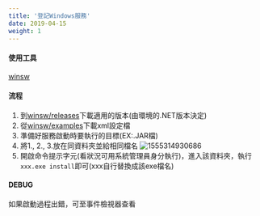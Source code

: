 ```yaml
---
title: '登記Windows服務'
date: 2019-04-15
weight: 1
---
```




#### 使用工具

[winsw](https://github.com/kohsuke/winsw)



#### 流程

1. 到[winsw/releases](https://github.com/kohsuke/winsw/releases)下載適用的版本(由環境的.NET版本決定)
2. 從[winsw/examples](https://github.com/kohsuke/winsw/tree/master/examples)下載xml設定檔
3. 準備好服務啟動時要執行的目標(EX:.JAR檔)
4. 將1., 2., 3.放在同資料夾並給相同檔名
   ![1555314930686](https://github.com/kiwislice/html-css-js-memo/tree/master/content/tools/1555314930686.png)
5. 開啟命令提示字元(看狀況可用系統管理員身分執行)，進入該資料夾，執行`xxx.exe install`即可(xxx自行替換成該exe檔名)



#### DEBUG

如果啟動過程出錯，可至事件檢視器查看

